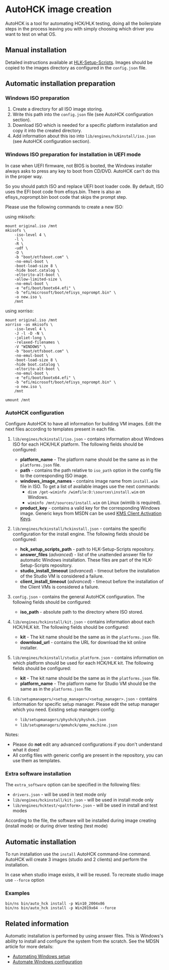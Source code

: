 # AutoHCK image creation

AutoHCK is a tool for automating HCK/HLK testing, doing all the boilerplate steps in the process leaving you with simply choosing which driver you want to test on what OS.

## Manual installation

Detailed instructions available at [HLK-Setup-Scripts](https://github.com/HCK-CI/HLK-Setup-Scripts).
Images should be copied to the images directory as configured in the `config.json` file.

## Automatic installation preparation

### Windows ISO preparation

1. Create a directory for all ISO image storing.
2. Write this path into the `config.json` file (see AutoHCK configuration section).
3. Download ISO which is needed for a specific platform installation and copy it into the created directory.
4. Add information about this iso into `lib/engines/hckinstall/iso.json` (see AutoHCK configuration section).

### Windows ISO preparation for installation in UEFI mode

In case when UEFI firmware, not BIOS is booted, the Windows installer always asks to press any key to boot from CD/DVD. AutoHCK can't do this in the proper way. 

So you should patch ISO and replace UEFI boot loader code. By default, ISO uses the EFI boot code from efisys.bin. There is also an efisys_noprompt.bin boot code that skips the prompt step.

Please use the following commands to create a new ISO:

using mkisofs:
```
mount original.iso /mnt
mkisofs \
    -iso-level 4 \
    -l \
    -R \
    -udf \
    -D \
    -b "boot/etfsboot.com" \
    -no-emul-boot \
    -boot-load-size 8 \
    -hide boot.catalog \
    -eltorito-alt-boot \
    -allow-limited-size \
    -no-emul-boot \
    -e "efi/boot/bootx64.efi" \
    -b "efi/microsoft/boot/efisys_noprompt.bin" \
    -o new.iso \
    /mnt
```

using xorriso:
```
mount original.iso /mnt
xorriso -as mkisofs \
    -iso-level 4 \
    -J -l -D -N \
    -joliet-long \
    -relaxed-filenames \
    -V "WINDOWS" \
    -b "boot/etfsboot.com" \
    -no-emul-boot \
    -boot-load-size 8 \
    -hide boot.catalog \
    -eltorito-alt-boot \
    -no-emul-boot \
    -e "efi/boot/bootx64.efi" \
    -b "efi/microsoft/boot/efisys_noprompt.bin" \
    -o new.iso \
    /mnt

umount /mnt
```

### AutoHCK configuration

Configure AutoHCK to have all information for building VM images. Edit the next files according to templates present in each file.

1. `lib/engines/hckinstall/iso.json` - contains information about Windows ISO for each HCK/HLK platform. The following fields should be configured:
   - **platform_name** - The platform name should be the same as in the `platforms.json` file.
   - **path** - contains the path relative to `iso_path` option in the config file to the corresponding ISO image.
   - **windows_image_names** - contains image name from `install.wim` file in ISO. To get a list of available images use the next commands:
      * `dism /get-wiminfo /wimfile:D:\sources\install.wim` on Windows.
      * `wiminfo /mnt/sources/install.wim` on Linux (wimlib is required).
   - **product_key** - contains a valid key for the corresponding Windows image. Generic keys from MSDN can be used [KMS Client Activation Keys](https://learn.microsoft.com/en-us/windows-server/get-started/kms-client-activation-keys).

2. `lib/engines/hckinstall/hckinstall.json` - contains the specific configuration for the install engine. The following fields should be configured:
   - **hck_setup_scripts_path** - path to HLK-Setup-Scripts repository.
   - **answer_files** (_advanced_) -  list of the unattended answer file for automatic Windows installation. These files are part of the HLK-Setup-Scripts repository.
   - **studio_install_timeout** (_advanced_) - timeout before the installation of the Studio VM is considered a failure.
   - **client_install_timeout** (_advanced_) - timeout before the installation of the Client VMs is considered a failure.

3. `config.json` - contains the general AutoHCK configuration. The following fields should be configured:
   - **iso_path** - absolute path to the directory where ISO stored.

4. `lib/engines/hckinstall/kit.json` - contains information about each HCK/HLK kit. The following fields should be configured:
   - **kit** - The kit name should be the same as in the `platforms.json` file.
   - **download_url** - contains the URL for download the kit online installer.

5. `lib/engines/hckinstall/studio_platform.json` - contains information on which platform should be used for each HCK/HLK kit. The following fields should be configured:
   - **kit** - The kit name should be the same as in the `platforms.json` file.
   - **platform_name** - The platform name for Studio VM should be the same as in the `platforms.json` file.

6. `lib/setupmanagers/<setup_manager>/<setup_manager>.json` - contains information for specific setup manager. Please edit the setup manager which you need. Existing setup managers config:
   - `lib/setupmanagers/physhck/physhck.json`
   - `lib/setupmanagers/qemuhck/qemu_machine.json`

Notes:
   - Please do **not** edit any advanced configurations if you don't understand what it does!
   - All config files with generic config are present in the repository, you can use them as templates.

### Extra software installation

The `extra_software` option can be specified in the following files:
  - `drivers.json` - will be used in test mode only
  - `lib/engines/hckinstall/kit.json` - will be used in install mode only
  - `lib/engines/hcktest/<paltform>.json` - will be used in install and test modes

According to the file, the software will be installed during image creating (install mode) or during driver testing (test mode)

## Automatic installation

To run installation use the `install` AutoHCK command-line command. AutoHCK will create 3 images (studio and 2 clients) and perform the installation.

In case when studio image exists, it will be reused. To recreate studio image use `--force` option

### Examples
```
bin/ns bin/auto_hck install -p Win10_2004x86
bin/ns bin/auto_hck install -p Win2019x64 --force
```

## Related information

Automatic installation is performed by using answer files. This is Windows's ability to install and configure the system from the scratch. See the MDSN article for more details:

   - [Automating Windows setup](https://docs.microsoft.com/en-us/windows-hardware/manufacture/desktop/automate-windows-setup)
   - [Automate Windows configuration](https://docs.microsoft.com/en-us/windows-hardware/manufacture/desktop/update-windows-settings-and-scripts-create-your-own-answer-file-sxs)
